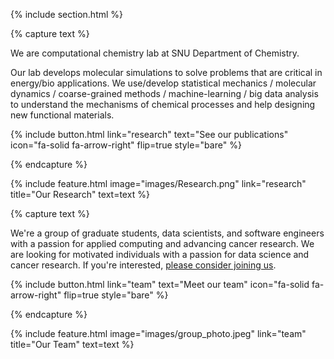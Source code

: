 ---
---

{% include section.html %}

{% capture text %}

We are computational chemistry lab at SNU Department of Chemistry.

Our lab develops molecular simulations to solve problems that are critical in energy/bio applications. We use/develop statistical mechanics / molecular dynamics / coarse-grained methods / machine-learning / big data analysis to understand the mechanisms of chemical processes and help designing new functional materials.

{%
  include button.html
  link="research"
  text="See our publications"
  icon="fa-solid fa-arrow-right"
  flip=true
  style="bare"
%}

{% endcapture %}

{%
  include feature.html
  image="images/Research.png"
  link="research"
  title="Our Research"
  text=text
%}

{% capture text %}

We're a group of graduate students, data scientists, and software engineers with a passion for applied computing and advancing cancer research. We are looking for motivated individuals with a passion for data science and cancer research. If you're interested, [please consider joining us](/join-us).

{%
  include button.html
  link="team"
  text="Meet our team"
  icon="fa-solid fa-arrow-right"
  flip=true
  style="bare"
%}

{% endcapture %}

{%
  include feature.html
  image="images/group_photo.jpeg"
  link="team"
  title="Our Team"
  text=text
%}
